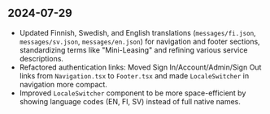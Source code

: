 ## 2024-07-29
- Updated Finnish, Swedish, and English translations (`messages/fi.json`, `messages/sv.json`, `messages/en.json`) for navigation and footer sections, standardizing terms like "Mini-Leasing" and refining various service descriptions.
- Refactored authentication links: Moved Sign In/Account/Admin/Sign Out links from `Navigation.tsx` to `Footer.tsx` and made `LocaleSwitcher` in navigation more compact.
- Improved `LocaleSwitcher` component to be more space-efficient by showing language codes (EN, FI, SV) instead of full native names. 